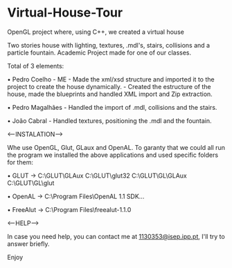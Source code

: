 # Virtual-House-Tour
OpenGL project where, using C++, we created a virtual house

Two stories house with lighting, textures, .mdl's, stairs, collisions and a particle fountain.
Academic Project made for one of our classes.

Total of 3 elements:

  • Pedro Coelho - ME - Made the xml/xsd structure and imported it to the project to create the house dynamically.
                      - Created the estructure of the house, made the blueprints and handled XML import and Zip extraction.
  
  • Pedro Magalhães   - Handled the import of .mdl, collisions and the stairs.
  
  • João Cabral       - Handled textures, positioning the .mdl and the fountain.

  
  
<--INSTALATION-->

Whe use OpenGL, Glut, GLaux and OpenAL.
To garanty that we could all run the program we installed the above applications and used specific folders for them:

• GLUT  	->	C:\GLUT\GLAux
				C:\GLUT\glut32
				C:\GLUT\GL\GLAux
				C:\GLUT\GL\glut
			
• OpenAL	->	C:\Program Files\OpenAL 1.1 SDK\...

• FreeAlut  ->	C:\Program Files\freealut-1.1.0



<--HELP-->

In case you need help, you can contact me at 1130353@isep.ipp.pt, I'll try to answer briefly.

Enjoy